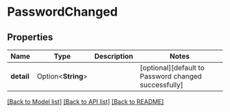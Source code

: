 # PasswordChanged

## Properties

Name | Type | Description | Notes
------------ | ------------- | ------------- | -------------
**detail** | Option<**String**> |  | [optional][default to Password changed successfully]

[[Back to Model list]](../README.md#documentation-for-models) [[Back to API list]](../README.md#documentation-for-api-endpoints) [[Back to README]](../README.md)


